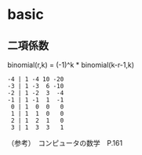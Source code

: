 # basic

## 二項係数

binomial(r,k) = (-1)^k * binomial(k-r-1,k)


```PARI
-4 | 1 -4 10 -20
-3 | 1 -3  6 -10
-2 | 1 -2  3  -4
-1 | 1 -1  1  -1
 0 | 1  0  0   0
 1 | 1  1  0   0
 2 | 1  2  1   0
 3 | 1  3  3   1
```

（参考）　コンピュータの数学　P.161

